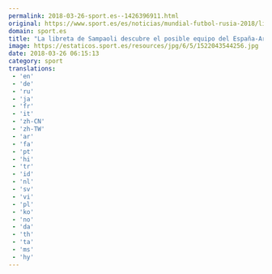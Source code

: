 ```yaml
---
permalink: 2018-03-26-sport.es--1426396911.html
original: https://www.sport.es/es/noticias/mundial-futbol-rusia-2018/libreta-sampaoli-descubre-posible-equipo-titular-argentina-ante-espana-6715969?utm_source=rss-noticias&utm_medium=feed&utm_campaign=mundial-futbol-rusia-2018
domain: sport.es
title: "La libreta de Sampaoli descubre el posible equipo del España-Argentina"
image: https://estaticos.sport.es/resources/jpg/6/5/1522043544256.jpg
date: 2018-03-26 06:15:13
category: sport
translations: 
 - 'en'
 - 'de'
 - 'ru'
 - 'ja'
 - 'fr'
 - 'it'
 - 'zh-CN'
 - 'zh-TW'
 - 'ar'
 - 'fa'
 - 'pt'
 - 'hi'
 - 'tr'
 - 'id'
 - 'nl'
 - 'sv'
 - 'vi'
 - 'pl'
 - 'ko'
 - 'no'
 - 'da'
 - 'th'
 - 'ta'
 - 'ms'
 - 'hy'
---
```


